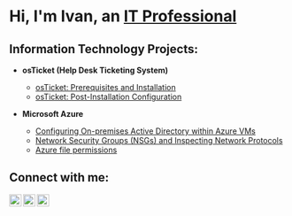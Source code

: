 <h1>Hi, I'm Ivan, an <a href="https://linkedin.com/in/Josh">IT Professional</a></h1>

<h2>Information Technology Projects:</h2>

- <b>osTicket (Help Desk Ticketing System)</b>
  - [osTicket: Prerequisites and Installation](https://github.com/Ivan-Serbin/osticket-prereqs)
  - [osTicket: Post-Installation Configuration](https://github.com/Ivan-Serbin/post-install-config)
 
- <b>Microsoft Azure</b>
  - [Configuring On-premises Active Directory within Azure VMs](https://github.com/Ivan-Serbin/configure-ad)
  - [Network Security Groups (NSGs) and Inspecting Network Protocols](https://github.com/Ivan-Serbin/azure-network-protocols)
  - [Azure file permissions](https://github.com/Ivan-Serbin/Azure-file-permissions)
<h2>Connect with me:</h2>

[<img align="left" alt="Josh | Twitter" width="22px" src="https://cdn.jsdelivr.net/npm/simple-icons@v3/icons/twitter.svg" />][twitter]
[<img align="left" alt="Josh | LinkedIn" width="22px" src="https://cdn.jsdelivr.net/npm/simple-icons@v3/icons/linkedin.svg" />][linkedin]
[<img align="left" alt="Josh | Instagram" width="22px" src="https://cdn.jsdelivr.net/npm/simple-icons@v3/icons/instagram.svg" />][instagram]

[twitter]: https://twitter.com/Josh
[instagram]: https://www.instagram.com/Josh
[linkedin]: https://linkedin.com/in/Josh
